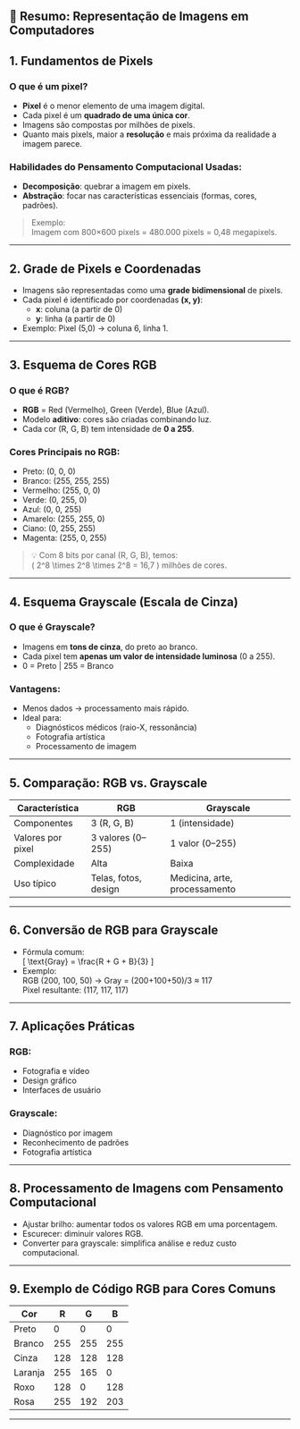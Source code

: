 ## 📘 Resumo: Representação de Imagens em Computadores

## 1. Fundamentos de Pixels

### O que é um pixel?
- **Pixel** é o menor elemento de uma imagem digital.
- Cada pixel é um **quadrado de uma única cor**.
- Imagens são compostas por milhões de pixels.
- Quanto mais pixels, maior a **resolução** e mais próxima da realidade a imagem parece.

### Habilidades do Pensamento Computacional Usadas:
- **Decomposição**: quebrar a imagem em pixels.
- **Abstração**: focar nas características essenciais (formas, cores, padrões).

> Exemplo:  
> Imagem com 800×600 pixels = 480.000 pixels = 0,48 megapixels.

---

## 2. Grade de Pixels e Coordenadas
- Imagens são representadas como uma **grade bidimensional** de pixels.
- Cada pixel é identificado por coordenadas **(x, y)**:
  - **x**: coluna (a partir de 0)
  - **y**: linha (a partir de 0)
- Exemplo: Pixel (5,0) → coluna 6, linha 1.

---

## 3. Esquema de Cores RGB

### O que é RGB?
- **RGB** = Red (Vermelho), Green (Verde), Blue (Azul).
- Modelo **aditivo**: cores são criadas combinando luz.
- Cada cor (R, G, B) tem intensidade de **0 a 255**.

### Cores Principais no RGB:
- Preto: (0, 0, 0)
- Branco: (255, 255, 255)
- Vermelho: (255, 0, 0)
- Verde: (0, 255, 0)
- Azul: (0, 0, 255)
- Amarelo: (255, 255, 0)  
- Ciano: (0, 255, 255)  
- Magenta: (255, 0, 255)

> 💡 Com 8 bits por canal (R, G, B), temos:  
> \( 2^8 \times 2^8 \times 2^8 = 16,7 \) milhões de cores.

---

## 4. Esquema Grayscale (Escala de Cinza)

### O que é Grayscale?
- Imagens em **tons de cinza**, do preto ao branco.
- Cada pixel tem **apenas um valor de intensidade luminosa** (0 a 255).
- 0 = Preto | 255 = Branco

### Vantagens:
- Menos dados → processamento mais rápido.
- Ideal para:
  - Diagnósticos médicos (raio-X, ressonância)
  - Fotografia artística
  - Processamento de imagem

---

## 5. Comparação: RGB vs. Grayscale

| Característica       | RGB                          | Grayscale                    |
|----------------------|------------------------------|------------------------------|
| Componentes          | 3 (R, G, B)                  | 1 (intensidade)              |
| Valores por pixel    | 3 valores (0–255)            | 1 valor (0–255)              |
| Complexidade         | Alta                         | Baixa                        |
| Uso típico           | Telas, fotos, design         | Medicina, arte, processamento |

---

## 6. Conversão de RGB para Grayscale
- Fórmula comum:  
  \[
  \text{Gray} = \frac{R + G + B}{3}
  \]
- Exemplo:  
  RGB (200, 100, 50) → Gray = (200+100+50)/3 ≈ 117  
  Pixel resultante: (117, 117, 117)

---

## 7. Aplicações Práticas

### RGB:
- Fotografia e vídeo
- Design gráfico
- Interfaces de usuário

### Grayscale:
- Diagnóstico por imagem
- Reconhecimento de padrões
- Fotografia artística

---

## 8. Processamento de Imagens com Pensamento Computacional
- Ajustar brilho: aumentar todos os valores RGB em uma porcentagem.
- Escurecer: diminuir valores RGB.
- Converter para grayscale: simplifica análise e reduz custo computacional.

---

## 9. Exemplo de Código RGB para Cores Comuns

| Cor         | R    | G    | B    |
|-------------|------|------|------|
| Preto       | 0    | 0    | 0    |
| Branco      | 255  | 255  | 255  |
| Cinza       | 128  | 128  | 128  |
| Laranja     | 255  | 165  | 0    |
| Roxo        | 128  | 0    | 128  |
| Rosa        | 255  | 192  | 203  |

---
